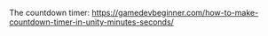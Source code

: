 

The countdown timer: https://gamedevbeginner.com/how-to-make-countdown-timer-in-unity-minutes-seconds/